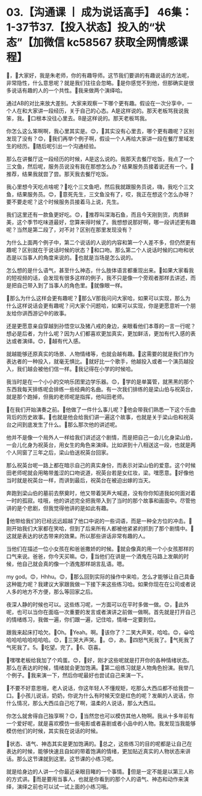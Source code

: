 # 03.【沟通课 丨 成为说话高手】 46集：1-37节37.【投入状态】投入的“状态”【加微信 kc58567 获取全网情感课程】

🎼，🎼大家好，我是朱老师，你的有趣导师。这节我们要讲的有趣说话的方法呢，非常隐性，什么意思呢？就是我们往往会忽略。🎼是你感觉不到他，但那确实是很多说话有趣的人的一个共性。🎼我来做两个演绎哈。

通过AB的对比来放大差别。大家来观察一下哪个更有趣。假设在一次分享中，一个人在和大家讲一段经历，关于自己的心态。A是这样说的。那天老板骂我说我笨，我。🎼口根本没往心里去。B是这样说的。那天老板骂我。

你怎么这么笨啊啊，我心里其实是。😊，🎼其实没有心里去，哪个更有趣呢？区别发现了没有？😊，🎼我们再举个例子啊，假设一个人再给大家讲一段在餐厅里域发生的经历。🎼随后呢引出一个沟通经验。

那么在讲餐厅这一段经历的时候，A是这么说的。我那天去餐厅吃饭，我点了一个三文鱼，然后呢，服务员说没有我在那想怎么办？结果服务员接着说还有一个。🎼推荐，结果我就尝了尝。那天我去餐厅吃饭。

我心里想今天吃点啥呢？🎼吃个三文鱼吧，然后我就跟服务员说，嗨，我吃个三文鱼，结果服务员。😊，🎼意死先生，三文鱼没有了，哎，我正在想这个怎么办呀？要不要走呢？这个时候服务员接着马上说，先生。

我们这里还有一款鱼更好吃。😊，🎼推荐叫深海石鱼，而且今天刚到货，肉质鲜美，这个季节吃味道最好，您算来得时候了。我想想说那好啊，哪一段讲述更有趣呢？当然是第二段了，对不对？区别在那里发现没有？

为什么上面两个例子中，第二个说话的人说的内容和第一个人差不多，但仍然更有趣呢？区别就在于说话时候的状态？🎼和口吻。那么第二个人说话时候的口吻和状态是以当事人的角度来说的。🎼也就是当场是怎么说的。

怎么想的是什么语气，甚至什么神态，什么肢体语言都重现出来。🎼如果大家看我的短视频的话，会发现有很多这样的例子，我不只是像一个旁观者那样去讲述，而是把自己带入到了当事人的角色里。🎼就像眼一样。

🎼那么为什么这样会更有趣呢？🎼那么V那我问问大家哈，如果可以实现，那么为什么这样说话会更有趣呢？问大家个问题哈，如果可以实现，你是更愿意听一个朋友给你讲西游记中的故事。

还是更愿意亲自穿越到孙悟空以及猪八戒的身边，亲眼看他们本尊的一言一行呢？想必是后者，为什么呢？因为人们都喜欢更加真实，更加鲜活，更加有代入感的表达或者演绎。😊，🎼越有代入感。

就越能够还原真实的场景、人物情绪等，也就会越有趣。🎼这需要的就是我们作为表达者的一种投入，就毫无惧比。🎼就好比一个歌手，他越投入或者一个演员越投入，我们越会被他们信一样。🎼我记得在小学的时候哈。

我当时是在一个小小的交响乐团里边学乐器。😊，🎼学的是单簧管，就黑黑的那个东西我每天排练呢会排练一些经典的名曲。有一次我们排练的是梁山伯与祝英台，就是那个跑掉，但我的老师呢是指挥，他叫田老师。

🎼在我们开始演奏之前。🎼他做了一件什么事儿呢？🎼他会带我们熟悉一下这个乐曲背后的历史故事。🎼也就是他会给我们讲一遍这个故事，也就是关于梁山伯和祝英台之间到底发生了什么。🎼那么那次他的讲述呢。

他并不是像一个局外人一样给我们讲述这个剧情，而是把自己一会儿化身梁山伯，一会儿化身为祝英台，用女生的角色来演绎。比如讲到十八相送这一段，也就是两个人同窗了三年之后，梁山伯送祝英台回家。

那么祝英台呢一路上都在暗示自己的真实身份，而表示对梁山伯的爱意。这个时候田老师呢就会用略带羞涩的口吻说道，祝英台若是女红妆，梁。嘿愿意。🎼好像他当时就是祝英台一样，而讲到最后，祝英台在被迫出嫁的当天。

奔跑到梁山伯的墓前去祭奠时，他又带着哭声大喊道，没有你你知道我如何面对着一时的孤寂。哇哦，他的讲述完全把我带入到了当时的那个故事和画面中。尽管他讲的是个悲剧，但我觉得他讲的是如此有趣。

🎼他带给我们的已经远远超越了他口中说的一些词语，而是一种全方位的冲击。🎼刚开始我们大家都在笑哈，但到了后来所有人都被他紧紧的抓到了那个剧情中。🎼这就是表达的状态带来的效果。所以那些讲话非常有趣的人。

当他们在描述一位小女孩在和爸爸撒娇的时候。🎼就会像真的用一个小女孩那样的口气来说。爸爸，你今天买嘛。😊，🎼当他们在讲是一个酒鬼在马路上发飙的时候，他自己就会真的像一个酒鬼那样胡言乱语。嗯。

 my god。😊，Hhhu。😊，🎼那么回到实际的操作中来哈，怎么才能够让自己具备这种能力呢？我建议大家跟我做一下接下来这些练习哈。如果你现在在公司或者说人多的地方不方便，那么等回家之后。

夜深人静的时候也可以。这些练习呢，一方面可以在平时多做一做。😊，🎼此外呢，也可以当你在面临一次重要的发言或者演讲之前做一做啊。首先就是打开自己的情绪练习，我做一遍，你们跟一遍，记住哈，情绪一定要到位。

跟我来起床打哈欠。🎼Oh。🎼Yeah。啊。🎼该你了？二笑大声笑，哈哈。😊，😀哈哈哈哈哈哈哈哈哈。😊，🎼三哭大声哭。🎼。😊，あ。🎼四怒气死我了。🎼气死我了气死我了。5。🎼吃望。完了。🎼6、窃喜。

🎼嘿嘿老板给我加了个鸡蛋。😊，🎼好，刚才这些呢就是打开你的各种情绪状态。那么在表达的时候，情绪就会更加饱满。🎼第二组练习就是人物角色扮演。我举几个例子。🎼我来演一下，然后你呢最好也尝试自己来演一下。

🎼不要不好意思哦，老人说话，你这年轻人不懂规矩，吃那么大西瓜都不给我尝一口。🎼小孩儿说话，奶奶，你说为什么有时候天空是红色的呢？发飙的人说话，你什么情况，那么大西瓜自己吃了啊，温柔的人说话，那么大西瓜。

你怎么就舍得自己独享啊？😊，🎼当然您也可以模仿其他人物啊。我从十多年前有一个爱好呢，就是喜欢模仿一些电影或者喜剧或者小品中的人物。我发现当我能够模仿他们的时候，其实我在说话的时候。

🎼状态、语气、神态其实是更加饱满的。🎼总之，这些练习的目的呢都是让自己在表达的时候，能够快速且自如的带着饱满的情绪，更加贴近真实的人物状态来讲话。那么这节课就到这里。这节课的小练习呢。

就是给身边的人讲一个你最近亲眼目睹的一个事情。🎼但是一定不能是以第三人称的方式讲。🎼而是要用当事人，也就是你看到的那个人的语气、神态和动作来演绎，演绎之前也可以试一试上面的小练习哦。

